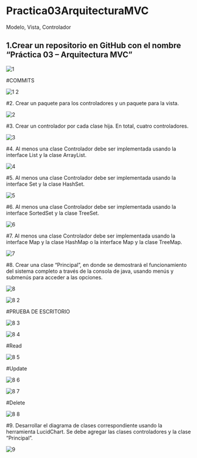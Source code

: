 # Practica03ArquitecturaMVC

Modelo, Vista, Controlador

1.Crear un repositorio en GitHub con el nombre “Práctica 03 – Arquitectura MVC”
-----------------------------------------------------------------------------------

![1](https://user-images.githubusercontent.com/49045265/56741712-ffdcca00-6738-11e9-8838-015ff64bd83d.png)

#COMMITS

![1 2](https://user-images.githubusercontent.com/49045265/56741899-58ac6280-6739-11e9-86b1-f874400feb59.png)

#2.	Crear un paquete para los controladores y un paquete para la vista.

![2](https://user-images.githubusercontent.com/49045265/56741959-78dc2180-6739-11e9-9c2f-bb8369dd8b0e.png)

#3.	Crear un controlador por cada clase hija. En total, cuatro controladores.

![3](https://user-images.githubusercontent.com/49045265/56741997-90b3a580-6739-11e9-923b-ef056e076eaa.png)

#4.	Al menos una clase Controlador debe ser implementada usando la interface List y la clase ArrayList.

![4](https://user-images.githubusercontent.com/49045265/56742046-a4f7a280-6739-11e9-847e-dbf532ec5568.png)

#5.	Al menos una clase Controlador debe ser implementada usando la interface Set y la clase HashSet.

![5](https://user-images.githubusercontent.com/49045265/56742095-bd67bd00-6739-11e9-9430-ae02702223f2.png)

#6.	Al menos una clase Controlador debe ser implementada usando la interface SortedSet y la clase TreeSet.

![6](https://user-images.githubusercontent.com/49045265/56742132-c9ec1580-6739-11e9-9eca-6e9bd70c0a42.png)

#7.	Al menos una clase Controlador debe ser implementada usando la interface Map y la clase HashMap o la interface Map y la clase TreeMap.

![7](https://user-images.githubusercontent.com/49045265/56742179-db352200-6739-11e9-8e47-f9a1173a4dfc.png)

#8.	Crear una clase “Principal”, en donde se demostrará el funcionamiento del sistema completo a través de la consola de java, usando menús y submenús para acceder a las opciones. 

![8](https://user-images.githubusercontent.com/49045265/56742733-e8064580-673a-11e9-98fb-820111f853d0.png)

![8 2](https://user-images.githubusercontent.com/49045265/56742803-0b30f500-673b-11e9-9df2-4d6a4116b779.png)

#PRUEBA DE ESCRITORIO

![8 3](https://user-images.githubusercontent.com/49045265/56742918-416e7480-673b-11e9-8564-92ff6275490c.png)

![8 4](https://user-images.githubusercontent.com/49045265/56743037-74186d00-673b-11e9-9023-f77404916e4b.png)

#Read

![8 5](https://user-images.githubusercontent.com/49045265/56743153-a88c2900-673b-11e9-8a9a-75d1c8305efe.png)

#Update

![8 6](https://user-images.githubusercontent.com/49045265/56743225-cf4a5f80-673b-11e9-9ffc-d4fcb0f30848.png)

![8 7](https://user-images.githubusercontent.com/49045265/56743247-db362180-673b-11e9-9f34-30160c87dab0.png)

#Delete

![8 8](https://user-images.githubusercontent.com/49045265/56743349-03be1b80-673c-11e9-9ab4-81cecc98f8a0.png)

#9.	Desarrollar el diagrama de clases correspondiente usando la herramienta LucidChart. Se debe agregar las clases controladores y la clase “Principal”.

![9](https://user-images.githubusercontent.com/49045265/56743416-22241700-673c-11e9-8b95-d659159bc6df.png)







